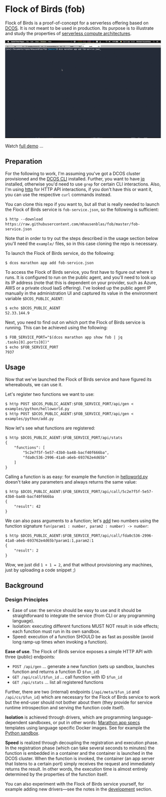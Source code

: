 # Flock of Birds (fob)

Flock of Birds is a proof-of-concept for a serverless offering based on [DCOS](https://docs.mesosphere.com/).
It is not meant to be used in production. Its purpose is to illustrate and study the properties of
[serverless compute architectures](http://flock-of-birds.info/).

![Demo](img/fob-poc-demo.gif)

Watch [full demo]() ...

## Preparation

For the following to work, I'm assuming you've got a DCOS cluster provisioned and the [DCOS CLI](https://docs.mesosphere.com/administration/cli/) installed. Further, you want to have [jq](https://stedolan.github.io/jq/) installed, otherwise you'd need to use `grep` for certain CLI interactions.
Also, I'm using [http](http://httpie.org) for HTTP API interactions, if you don't have this or want it, you can use the respective `curl` commands instead.

You can clone this repo if you want to, but all that is really needed to launch the Flock of Birds service is `fob-service.json`, so the following is sufficient: 

    $ http --download https://raw.githubusercontent.com/mhausenblas/fob/master/fob-service.json

Note that in order to try out the steps described in the usage section below you'll need the `example/` files, so in this case cloning the repo is necessary.

To launch the Flock of Birds service, do the following:

    $ dcos marathon app add fob-service.json

To access the Flock of Birds service, you first have to figure out where it runs. It is configured to run on the public agent, and you'll need to look up its IP address (note that this is dependent on your provider, such as Azure, AWS or a private cloud IaaS offering). I've looked up the public agent IP manually in the administration UI and captured its value in the environment variable `$DCOS_PUBLIC_AGENT`:

    $ echo $DCOS_PUBLIC_AGENT
    52.33.144.9

Next, you need to find out on which port the Flock of Birds service is running. This can be achieved using the following:

    $ FOB_SERVICE_PORT="$(dcos marathon app show fob | jq .tasks[0].ports[0])"
    $ echo $FOB_SERVICE_PORT
    7937

## Usage

Now that we've launched the Flock of Birds service and have figured its whereabouts, we can use it.

Let's register two functions we want to use:

    $ http POST $DCOS_PUBLIC_AGENT:$FOB_SERVICE_PORT/api/gen < examples/python/helloworld.py
    $ http POST $DCOS_PUBLIC_AGENT:$FOB_SERVICE_PORT/api/gen < examples/python/add.py

Now let's see what functions are registered:

    $ http $DCOS_PUBLIC_AGENT:$FOB_SERVICE_PORT/api/stats
    {
        "functions": [
            "5c2e7f5f-5e57-43b0-ba48-bacf40f666ba",
            "fda0c536-2996-41a8-a6eb-693762e4d65b"
        ]
    }

Calling a function is as easy: for example the function in [helloworld.py](examples/python/helloworld.py) doesn't take any parameters and always returns the same value:

    $ http $DCOS_PUBLIC_AGENT:$FOB_SERVICE_PORT/api/call/5c2e7f5f-5e57-43b0-ba48-bacf40f666ba
    {
        "result": 42
    }

We can also pass arguments to a function; let's [add](examples/python/add.py) two numbers using the function signature `fun(param1 : number, param2 : number) -> number`:

    $ http $DCOS_PUBLIC_AGENT:$FOB_SERVICE_PORT/api/call/fda0c536-2996-41a8-a6eb-693762e4d65b?param1:1,param2:1
    {
        "result": 2
    }

Wow, we just did `1 + 1 = 2`, and that without provisioning any machines, just by uploading a code snippet ;)

## Background

### Design Principles

- Ease of use: the service should be easy to use and it should be straightforward to integrate the service (from CLI or any programming language).
- Isolation: executing different functions MUST NOT result in side effects; each function must run in its own sandbox.
- Speed: execution of a function SHOULD be as fast as possible (avoid long ramp-up times when invoking a function).

**Ease of use**. The Flock of Birds service exposes a simple HTTP API with three (public) endpoints:

- `POST /api/gen`  ...  generate a new function (sets up sandbox, launches function and returns a function ID `$fun_id`)
- `GET /api/call/$fun_id` ... call function with ID `$fun_id`
- `GET /api/stats` ... list all registered functions

Further, there are two (internal) endpoints (`/api/meta/$fun_id` and `/api/cs/$fun_id`) which are necessary for the Flock of Birds service 
to work but the end-user should not bother about them (they provide for service runtime introspection and serving the function code itself).

**Isolation** is achieved through drivers, which are programming language-dependent sandboxes, or put in other words: [Marathon app specs](https://mesosphere.github.io/marathon/docs/) templates using language specific Docker images. See for example the [Python sandbox](service/templates/python_sandbox.json).

**Speed** is realized through decoupling the registration and execution phase. In the registration phase (which can take several seconds to minutes) the function is embedded in a container and the container is launched in the DCOS cluster. When the function is invoked, the container (an app server that listens to a certain port) simply receives the request and immediately returns the result. In other words, the execution time is almost entirely determined by the properties of the function itself.

You can also experiment with the Flock of Birds service yourself, for example adding new drivers—see the notes in the [development](dev.md) section.





